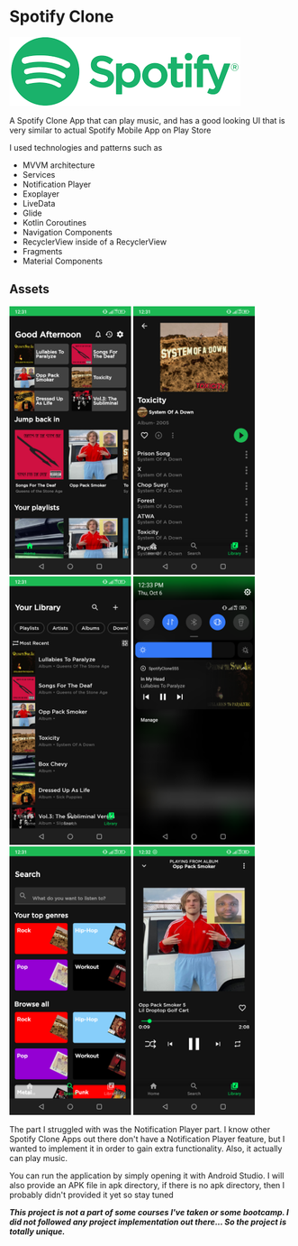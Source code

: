 # **Spotify Clone**

[<img src="assets/download.png"/>](assets/download.png)

A Spotify Clone App that can play music, and has a good looking UI that is very similar to actual Spotify Mobile App on Play Store

I used technologies and patterns such as

- MVVM architecture
- Services
- Notification Player
- Exoplayer
- LiveData
- Glide
- Kotlin Coroutines
- Navigation Components
- RecyclerView inside of a RecyclerView
- Fragments
- Material Components

## Assets

[<img src="assets/home.png" width="216" height="476"/>](assets/home.png)
[<img src="assets/album.png" width="216" height="476"/>](assets/album.png)
[<img src="assets/library.png" width="216" height="476"/>](assets/library.png)
[<img src="assets/notification.png" width="216" height="476"/>](assets/notification.png)
[<img src="assets/search.png" width="216" height="476"/>](assets/search.png)
[<img src="assets/song.png" width="216" height="476"/>](assets/song.png)


The part I struggled with was the Notification Player part. I know other Spotify Clone Apps out there don't have a Notification Player feature, but I wanted to implement it in order to gain extra functionality. Also, it actually can play music. 

You can run the application by simply opening it with Android Studio. I will also provide an APK file in apk directory, if there is no apk directory, then I probably didn't provided it yet so stay tuned

***This project is not a part of some courses I've taken or some bootcamp. I did not followed any project implementation out there... So the project is totally unique.***